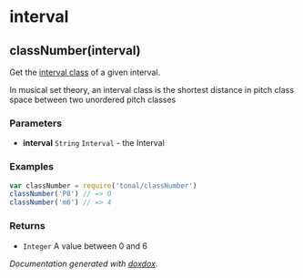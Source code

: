 # interval 




## classNumber(interval) 

Get the [interval class](https://en.wikipedia.org/wiki/Interval_class) of
a given interval.

In musical set theory, an interval class is the shortest distance in
pitch class space between two unordered pitch classes


### Parameters

- **interval** `String` `Interval`   - the Interval




### Examples

```javascript
var classNumber = require('tonal/classNumber')
classNumber('P8') // => 0
classNumber('m6') // => 4
```


### Returns


- `Integer`   A value between 0 and 6




*Documentation generated with [doxdox](https://github.com/neogeek/doxdox).*
